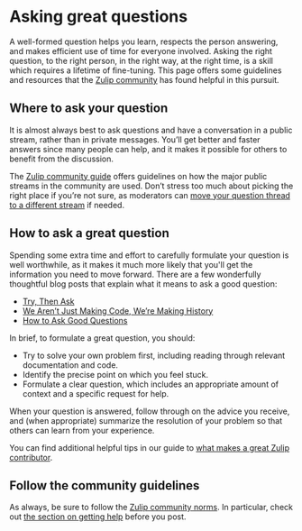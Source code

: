 # Asking great questions

A well-formed question helps you learn, respects the person answering, and makes
efficient use of time for everyone involved. Asking the right question, to the
right person, in the right way, at the right time, is a skill which requires a
lifetime of fine-tuning. This page offers some guidelines and resources that the
[Zulip community](https://zulip.com/development-community/) has found helpful in this pursuit.

## Where to ask your question

It is almost always best to ask questions and have a conversation in a public
stream, rather than in private messages. You’ll get better and faster answers
since many people can help, and it makes it possible for others to benefit from
the discussion.

The [Zulip community
guide](https://zulip.com/development-community/#where-do-i-send-my-message)
offers guidelines on how the major public streams in the community are used.
Don’t stress too much about picking the right place if you’re not sure, as
moderators can [move your question thread to a different
stream](https://zulip.com/help/move-content-to-another-stream) if needed.

## How to ask a great question

Spending some extra time and effort to carefully formulate your question is well
worthwhile, as it makes it much more likely that you'll get the information you
need to move forward. There are a few wonderfully thoughtful blog posts that
explain what it means to ask a good question:

- [Try, Then Ask](https://www.mattringel.com/2013/09/30/you-must-try-and-then-you-must-ask/)
- [We Aren’t Just Making Code, We’re Making History](https://www.harihareswara.net/sumana/2016/10/12/0)
- [How to Ask Good Questions](https://jvns.ca/blog/good-questions/)

In brief, to formulate a great question, you should:

- Try to solve your own problem first, including reading through relevant
  documentation and code.
- Identify the precise point on which you feel stuck.
- Formulate a clear question, which includes an appropriate amount of context
  and a specific request for help.

When your question is answered, follow through on the advice you receive, and (when
appropriate) summarize the resolution of your problem so that others can learn
from your experience.

You can find additional helpful tips in our guide to [what makes a great Zulip
contributor](contributing.md#what-makes-a-great-zulip-contributor).

## Follow the community guidelines

As always, be sure to follow the [Zulip community
norms](https://zulip.com/development-community/). In particular, check out [the
section on getting help](https://zulip.com/development-community/#getting-help)
before you post.
